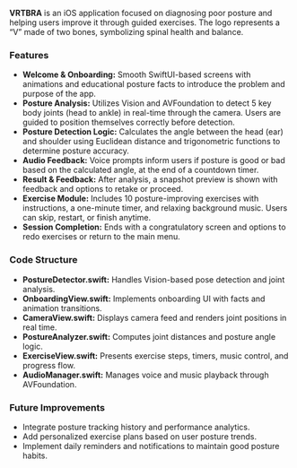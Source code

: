 **VRTBRA** is an iOS application focused on diagnosing poor posture and helping users improve it through guided exercises. The logo represents a “V” made of two bones, symbolizing spinal health and balance.

### Features

- **Welcome & Onboarding:** Smooth SwiftUI-based screens with animations and educational posture facts to introduce the problem and purpose of the app.  
- **Posture Analysis:** Utilizes Vision and AVFoundation to detect 5 key body joints (head to ankle) in real-time through the camera. Users are guided to position themselves correctly before detection.  
- **Posture Detection Logic:** Calculates the angle between the head (ear) and shoulder using Euclidean distance and trigonometric functions to determine posture accuracy.  
- **Audio Feedback:** Voice prompts inform users if posture is good or bad based on the calculated angle, at the end of a countdown timer.  
- **Result & Feedback:** After analysis, a snapshot preview is shown with feedback and options to retake or proceed.  
- **Exercise Module:** Includes 10 posture-improving exercises with instructions, a one-minute timer, and relaxing background music. Users can skip, restart, or finish anytime.  
- **Session Completion:** Ends with a congratulatory screen and options to redo exercises or return to the main menu.

### Code Structure

- **PostureDetector.swift:** Handles Vision-based pose detection and joint analysis.  
- **OnboardingView.swift:** Implements onboarding UI with facts and animation transitions.  
- **CameraView.swift:** Displays camera feed and renders joint positions in real time.  
- **PostureAnalyzer.swift:** Computes joint distances and posture angle logic.  
- **ExerciseView.swift:** Presents exercise steps, timers, music control, and progress flow.  
- **AudioManager.swift:** Manages voice and music playback through AVFoundation.  

### Future Improvements

- Integrate posture tracking history and performance analytics.  
- Add personalized exercise plans based on user posture trends.  
- Implement daily reminders and notifications to maintain good posture habits.
